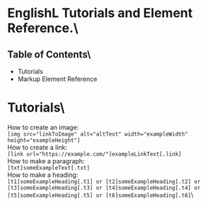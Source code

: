 # EnglishL Tutorials and Element Reference.\

## Table of Contents\

- Tutorials
- Markup Element Reference

# Tutorials\
How to create an image:\
```[img src="linkToImage" alt="altText" width="exampleWidth" height="exampleHeight"]```\
How to create a link:\
```[link url="https://example.com/"]exampleLinkText[.link]```\
How to make a paragraph:\
```[txt]someExampleText[.txt]```\
How to make a heading:\
```[t1]someExampleHeading[.t1] or [t2]someExampleHeading[.t2] or [t3]someExampleHeading[.t3] or [t4]someExampleHeading[.t4] or [t5]someExampleHeading[.t5] or [t6]someExampleHeading[.t6]```\
